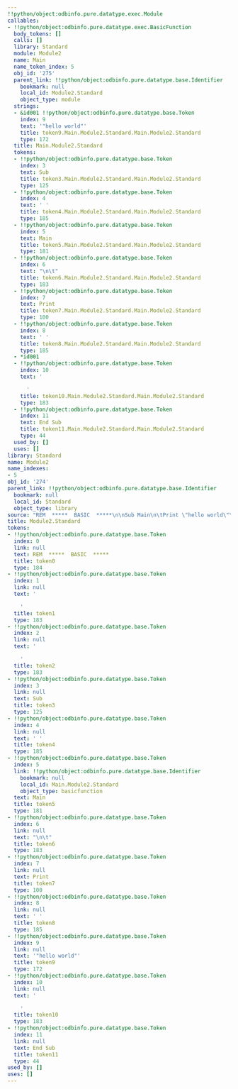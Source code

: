 ```yaml
---
!!python/object:odbinfo.pure.datatype.exec.Module
callables:
- !!python/object:odbinfo.pure.datatype.exec.BasicFunction
  body_tokens: []
  calls: []
  library: Standard
  module: Module2
  name: Main
  name_token_index: 5
  obj_id: '275'
  parent_link: !!python/object:odbinfo.pure.datatype.base.Identifier
    bookmark: null
    local_id: Module2.Standard
    object_type: module
  strings:
  - &id001 !!python/object:odbinfo.pure.datatype.base.Token
    index: 9
    text: '"hello world"'
    title: token9.Main.Module2.Standard.Main.Module2.Standard
    type: 172
  title: Main.Module2.Standard
  tokens:
  - !!python/object:odbinfo.pure.datatype.base.Token
    index: 3
    text: Sub
    title: token3.Main.Module2.Standard.Main.Module2.Standard
    type: 125
  - !!python/object:odbinfo.pure.datatype.base.Token
    index: 4
    text: ' '
    title: token4.Main.Module2.Standard.Main.Module2.Standard
    type: 185
  - !!python/object:odbinfo.pure.datatype.base.Token
    index: 5
    text: Main
    title: token5.Main.Module2.Standard.Main.Module2.Standard
    type: 181
  - !!python/object:odbinfo.pure.datatype.base.Token
    index: 6
    text: "\n\t"
    title: token6.Main.Module2.Standard.Main.Module2.Standard
    type: 183
  - !!python/object:odbinfo.pure.datatype.base.Token
    index: 7
    text: Print
    title: token7.Main.Module2.Standard.Main.Module2.Standard
    type: 100
  - !!python/object:odbinfo.pure.datatype.base.Token
    index: 8
    text: ' '
    title: token8.Main.Module2.Standard.Main.Module2.Standard
    type: 185
  - *id001
  - !!python/object:odbinfo.pure.datatype.base.Token
    index: 10
    text: '

      '
    title: token10.Main.Module2.Standard.Main.Module2.Standard
    type: 183
  - !!python/object:odbinfo.pure.datatype.base.Token
    index: 11
    text: End Sub
    title: token11.Main.Module2.Standard.Main.Module2.Standard
    type: 44
  used_by: []
  uses: []
library: Standard
name: Module2
name_indexes:
- 5
obj_id: '274'
parent_link: !!python/object:odbinfo.pure.datatype.base.Identifier
  bookmark: null
  local_id: Standard
  object_type: library
source: "REM  *****  BASIC  *****\n\nSub Main\n\tPrint \"hello world\"\nEnd Sub"
title: Module2.Standard
tokens:
- !!python/object:odbinfo.pure.datatype.base.Token
  index: 0
  link: null
  text: REM  *****  BASIC  *****
  title: token0
  type: 184
- !!python/object:odbinfo.pure.datatype.base.Token
  index: 1
  link: null
  text: '

    '
  title: token1
  type: 183
- !!python/object:odbinfo.pure.datatype.base.Token
  index: 2
  link: null
  text: '

    '
  title: token2
  type: 183
- !!python/object:odbinfo.pure.datatype.base.Token
  index: 3
  link: null
  text: Sub
  title: token3
  type: 125
- !!python/object:odbinfo.pure.datatype.base.Token
  index: 4
  link: null
  text: ' '
  title: token4
  type: 185
- !!python/object:odbinfo.pure.datatype.base.Token
  index: 5
  link: !!python/object:odbinfo.pure.datatype.base.Identifier
    bookmark: null
    local_id: Main.Module2.Standard
    object_type: basicfunction
  text: Main
  title: token5
  type: 181
- !!python/object:odbinfo.pure.datatype.base.Token
  index: 6
  link: null
  text: "\n\t"
  title: token6
  type: 183
- !!python/object:odbinfo.pure.datatype.base.Token
  index: 7
  link: null
  text: Print
  title: token7
  type: 100
- !!python/object:odbinfo.pure.datatype.base.Token
  index: 8
  link: null
  text: ' '
  title: token8
  type: 185
- !!python/object:odbinfo.pure.datatype.base.Token
  index: 9
  link: null
  text: '"hello world"'
  title: token9
  type: 172
- !!python/object:odbinfo.pure.datatype.base.Token
  index: 10
  link: null
  text: '

    '
  title: token10
  type: 183
- !!python/object:odbinfo.pure.datatype.base.Token
  index: 11
  link: null
  text: End Sub
  title: token11
  type: 44
used_by: []
uses: []
---
```

